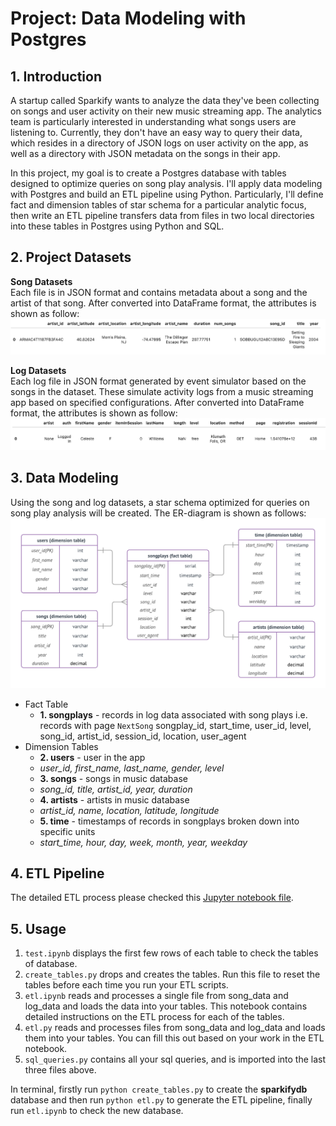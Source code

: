 # Project: Data Modeling with Postgres

## 1. Introduction
<p> A startup called Sparkify wants to analyze the data they've been collecting on songs and user activity on their new music streaming app. The analytics team is particularly interested in understanding what songs users are listening to. Currently, they don't have an easy way to query their data, which resides in a directory of JSON logs on user activity on the app, as well as a directory with JSON metadata on the songs in their app.
</p>
<p> In this project, my goal is to create a Postgres database with tables designed to optimize queries on song play analysis. I'll apply data modeling with Postgres and build an ETL pipeline using Python. Particularly, I'll define fact and dimension tables of star schema for a particular analytic focus, then write an ETL pipeline transfers data from files in two local directories into these tables in Postgres using Python and SQL.
</p>

## 2. Project Datasets
**Song Datasets** <br>
Each file is in JSON format and contains metadata about a song and the artist of that song.
After converted into DataFrame format, the attributes is shown as follow: <br>
![song_datasets](pics/song_dataset.png "song dataset")

**Log Datasets**<br>
Each log file in JSON format generated by event simulator based on the songs in the dataset. These simulate activity logs from a music streaming app based on specified configurations.
After converted into DataFrame format, the attributes is shown as follow: <br>
![log_datasets](pics/log_dataset.png "log dataset")

## 3. Data Modeling
Using the song and log datasets, a star schema optimized for queries on song play analysis will be created. The ER-diagram is shown as follows:
![ER_diagram](pics/ER_pic.png "ER diagram")

- Fact Table
  - **1. songplays** - records in log data associated with song plays i.e. records with page `NextSong` songplay_id, start_time, user_id, level, song_id, artist_id, session_id, location, user_agent
- Dimension Tables
  - **2. users** - user in the app
   - *user_id, first_name, last_name, gender, level*
  - **3. songs** - songs in music database
   - *song_id, title, artist_id, year, duration*
  - **4. artists** - artists in music database
   - *artist_id, name, location, latitude, longitude*
  - **5. time** - timestamps of records in songplays broken down into specific units
   - *start_time, hour, day, week, month, year, weekday*

## 4. ETL Pipeline
The detailed ETL process please checked this [Jupyter notebook file](etl.ipynb).

## 5. Usage
1. `test.ipynb` displays the first few rows of each table to check the tables of database.
2. `create_tables.py` drops and creates the tables. Run this file to reset the tables before each time you run your ETL scripts.
3. `etl.ipynb` reads and processes a single file from song_data and log_data and loads the data into your tables. This notebook contains detailed instructions on the ETL process for each of the tables.
4. `etl.py` reads and processes files from song_data and log_data and loads them into your tables. You can fill this out based on your work in the ETL notebook.
5. `sql_queries.py` contains all your sql queries, and is imported into the last three files above.

 In terminal, firstly run `python create_tables.py` to create the **sparkifydb** database and then run `python etl.py` to generate the ETL pipeline, finally run `etl.ipynb` to check the new database.



